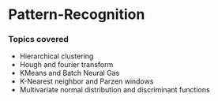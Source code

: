 # Pattern-Recognition
### Topics covered
- Hierarchical clustering
- Hough and fourier transform
- KMeans and Batch Neural Gas
- K-Nearest neighbor and Parzen windows
- Multivariate normal distribution and discriminant functions

